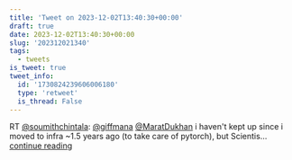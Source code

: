 ```yaml
---
title: 'Tweet on 2023-12-02T13:40:30+00:00'
draft: true
date: 2023-12-02T13:40:30+00:00
slug: '202312021340'
tags:
  - tweets
is_tweet: true
tweet_info:
  id: '1730824239606006180'
  type: 'retweet'
  is_thread: False
---
```




RT [@soumithchintala](https://x.com/soumithchintala): [@giffmana](https://x.com/giffmana) [@MaratDukhan](https://x.com/MaratDukhan) i haven't kept up since i moved to infra ~1.5 years ago (to take care of pytorch), but Scientis… [continue reading](https://x.com/sytelus/status/1730824239606006180)
